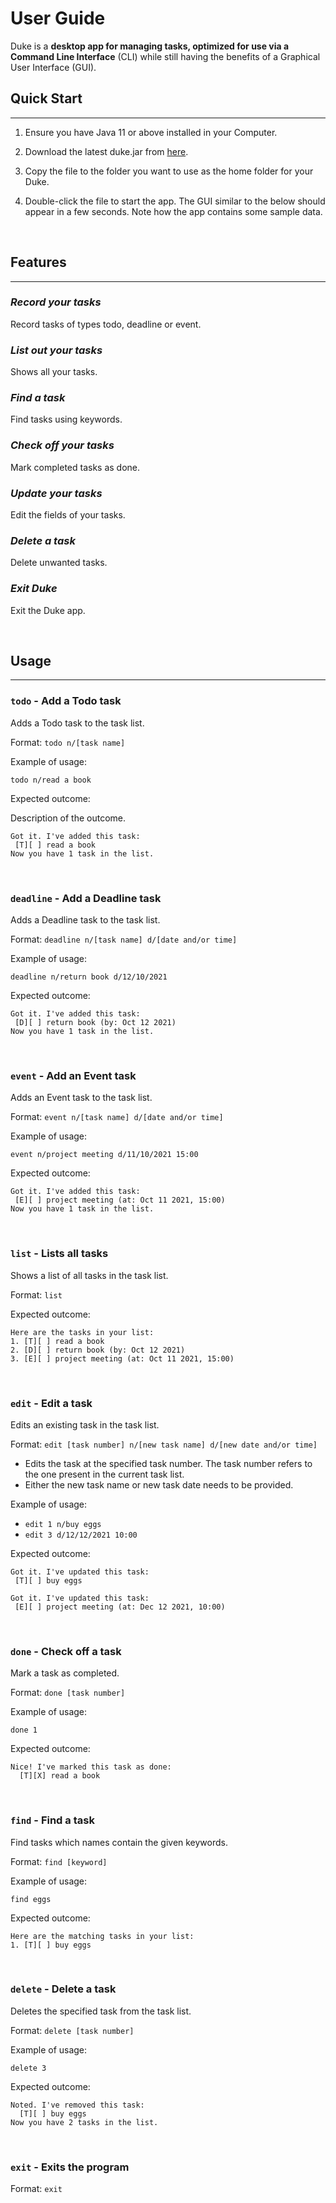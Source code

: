 # User Guide
Duke is a **desktop app for managing tasks, optimized for use via a Command Line Interface** (CLI) while still having the benefits of a Graphical User Interface (GUI).

## Quick Start

---

1. Ensure you have Java 11 or above installed in your Computer.

2. Download the latest duke.jar from [here](https://github.com/limdanqi/ip/releases).

3. Copy the file to the folder you want to use as the home folder for your Duke.

4. Double-click the file to start the app. The GUI similar to the below should appear in a few seconds. Note how the app contains some sample data.

[comment]: <> (![Ui Screenshot] &#40;&#41;)

&nbsp;

## Features 

---

### *Record your tasks*

Record tasks of types todo, deadline or event.

### *List out your tasks*

Shows all your tasks.

### *Find a task*

Find tasks using keywords.

### *Check off your tasks*

Mark completed tasks as done.

### *Update your tasks*

Edit the fields of your tasks.

### *Delete a task*

Delete unwanted tasks.

### *Exit Duke*

Exit the Duke app.

&nbsp;

## Usage

---

### `todo` - Add a Todo task

Adds a Todo task to the task list.

Format: `todo n/[task name]`

Example of usage: 

`todo n/read a book`

Expected outcome:

Description of the outcome.

```
Got it. I've added this task:
 [T][ ] read a book
Now you have 1 task in the list.
```

&nbsp;

### `deadline` - Add a Deadline task

Adds a Deadline task to the task list.

Format: `deadline n/[task name] d/[date and/or time] `

Example of usage:

`deadline n/return book d/12/10/2021`

Expected outcome:

```
Got it. I've added this task:
 [D][ ] return book (by: Oct 12 2021)
Now you have 1 task in the list.
```

&nbsp;

### `event` - Add an Event task

Adds an Event task to the task list.

Format: `event n/[task name] d/[date and/or time] `

Example of usage:

`event n/project meeting d/11/10/2021 15:00`

Expected outcome:

```
Got it. I've added this task:
 [E][ ] project meeting (at: Oct 11 2021, 15:00)
Now you have 1 task in the list.
```

&nbsp;

### `list` - Lists all tasks

Shows a list of all tasks in the task list.

Format: `list`

Expected outcome:
```
Here are the tasks in your list:
1. [T][ ] read a book
2. [D][ ] return book (by: Oct 12 2021)
3. [E][ ] project meeting (at: Oct 11 2021, 15:00)
```

&nbsp;

### `edit` - Edit a task

Edits an existing task in the task list.

Format: `edit [task number] n/[new task name] d/[new date and/or time] `
- Edits the task at the specified task number. The task number refers to the one present in the current task list.
- Either the new task name or new task date needs to be provided.

Example of usage:

- `edit 1 n/buy eggs`
- `edit 3 d/12/12/2021 10:00`

Expected outcome:

```
Got it. I've updated this task:
 [T][ ] buy eggs

Got it. I've updated this task:
 [E][ ] project meeting (at: Dec 12 2021, 10:00)
```

&nbsp;


### `done` - Check off a task

Mark a task as completed.

Format: `done [task number]`

Example of usage:

`done 1`

Expected outcome:

```
Nice! I've marked this task as done:
  [T][X] read a book
```

&nbsp;

### `find` - Find a task

Find tasks which names contain the given keywords.

Format: `find [keyword] `

Example of usage:

`find eggs`

Expected outcome:

```
Here are the matching tasks in your list:
1. [T][ ] buy eggs
```

&nbsp;

### `delete` - Delete a task

Deletes the specified task from the task list.

Format: `delete [task number] `

Example of usage:

`delete 3`

Expected outcome:

```
Noted. I've removed this task:
  [T][ ] buy eggs
Now you have 2 tasks in the list.
```

&nbsp;

### `exit` - Exits the program

Format: `exit`
